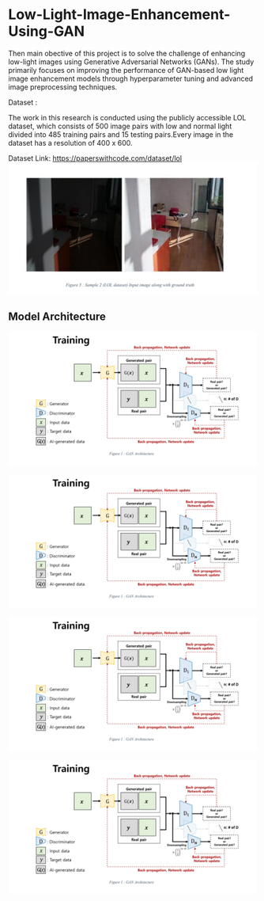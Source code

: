 # Low-Light-Image-Enhancement-Using-GAN

Then main obective of this project is to solve the challenge of enhancing low-light images using Generative Adversarial Networks (GANs). The study primarily focuses on improving the performance of GAN-based low light image enhancement models through hyperparameter tuning and advanced image preprocessing techniques.

Dataset : 

The work in this research is conducted using the publicly accessible LOL dataset, which consists of 500 image pairs with low and normal light divided into 485 training pairs and 15 testing pairs.Every image in the dataset has a resolution of 400 x 600.

Dataset Link: https://paperswithcode.com/dataset/lol
![Dataset:Sample Input Image vs GroundTruth](https://github.com/pratikpandey13/Low-Light-Image-Enhancement-Using-GAN/blob/main/Images/Sample%20Image%20vs%20GroundTruth%20Dataset.jpeg)

## Model Architecture



![GAN Architecture](https://github.com/pratikpandey13/Low-Light-Image-Enhancement-Using-GAN/blob/main/Images/GAN_Architecture.jpeg)

![GAN Architecture](https://github.com/pratikpandey13/Low-Light-Image-Enhancement-Using-GAN/blob/main/Images/GAN_Architecture.jpeg)

![GAN Architecture](https://github.com/pratikpandey13/Low-Light-Image-Enhancement-Using-GAN/blob/main/Images/GAN_Architecture.jpeg)

![GAN Architecture](https://github.com/pratikpandey13/Low-Light-Image-Enhancement-Using-GAN/blob/main/Images/GAN_Architecture.jpeg)




